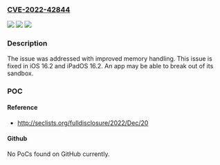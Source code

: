 ### [CVE-2022-42844](https://cve.mitre.org/cgi-bin/cvename.cgi?name=CVE-2022-42844)
![](https://img.shields.io/static/v1?label=Product&message=iOS%20and%20iPadOS&color=blue)
![](https://img.shields.io/static/v1?label=Version&message=n%2Fa&color=blue)
![](https://img.shields.io/static/v1?label=Vulnerability&message=An%20app%20may%20be%20able%20to%20break%20out%20of%20its%20sandbox&color=brighgreen)

### Description

The issue was addressed with improved memory handling. This issue is fixed in iOS 16.2 and iPadOS 16.2. An app may be able to break out of its sandbox.

### POC

#### Reference
- http://seclists.org/fulldisclosure/2022/Dec/20

#### Github
No PoCs found on GitHub currently.

